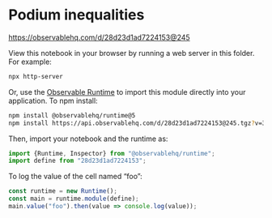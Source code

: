# Podium inequalities

https://observablehq.com/d/28d23d1ad7224153@245

View this notebook in your browser by running a web server in this folder. For
example:

~~~sh
npx http-server
~~~

Or, use the [Observable Runtime](https://github.com/observablehq/runtime) to
import this module directly into your application. To npm install:

~~~sh
npm install @observablehq/runtime@5
npm install https://api.observablehq.com/d/28d23d1ad7224153@245.tgz?v=3
~~~

Then, import your notebook and the runtime as:

~~~js
import {Runtime, Inspector} from "@observablehq/runtime";
import define from "28d23d1ad7224153";
~~~

To log the value of the cell named “foo”:

~~~js
const runtime = new Runtime();
const main = runtime.module(define);
main.value("foo").then(value => console.log(value));
~~~
